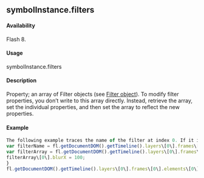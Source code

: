 ## symbolInstance.filters

#### Availability

Flash 8.

#### Usage

symbolInstance.filters

#### Description

Property; an array of Filter objects (see [Filter object](#!wielmic/developers-animatesdk-docs/test/Filter_object/filter_summary.md)). To modify filter properties, you don’t write to this array directly. Instead, retrieve the array, set the individual properties, and then set the array to reflect the new properties.

#### Example

```javascript
The following example traces the name of the filter at index 0. If it is a Glow filter, its blurX property is set to 100 and the new value is written to the filters array.
var filterName = fl.getDocumentDOM().getTimeline().layers\[0\].frames\[0\].elements\[0\].filters\[0\].name; fl.trace(filterName);
var filterArray = fl.getDocumentDOM().getTimeline().layers\[0\].frames\[0\].elements\[0\].filters; if (filterName == 'glowFilter'){
filterArray\[0\].blurX = 100;
}
fl.getDocumentDOM().getTimeline().layers\[0\].frames\[0\].elements\[0\].filters = filterArray;

```